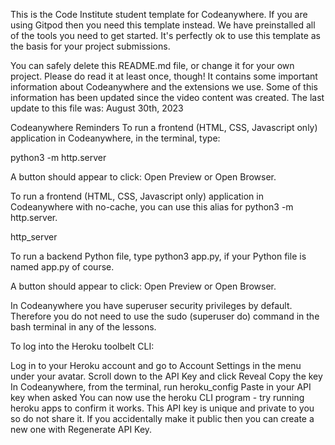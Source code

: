 This is the Code Institute student template for Codeanywhere. If you are using Gitpod then you need this template instead. We have preinstalled all of the tools you need to get started. It's perfectly ok to use this template as the basis for your project submissions.

You can safely delete this README.md file, or change it for your own project. Please do read it at least once, though! It contains some important information about Codeanywhere and the extensions we use. Some of this information has been updated since the video content was created. The last update to this file was: August 30th, 2023

Codeanywhere Reminders
To run a frontend (HTML, CSS, Javascript only) application in Codeanywhere, in the terminal, type:

python3 -m http.server

A button should appear to click: Open Preview or Open Browser.

To run a frontend (HTML, CSS, Javascript only) application in Codeanywhere with no-cache, you can use this alias for python3 -m http.server.

http_server

To run a backend Python file, type python3 app.py, if your Python file is named app.py of course.

A button should appear to click: Open Preview or Open Browser.

In Codeanywhere you have superuser security privileges by default. Therefore you do not need to use the sudo (superuser do) command in the bash terminal in any of the lessons.

To log into the Heroku toolbelt CLI:

Log in to your Heroku account and go to Account Settings in the menu under your avatar.
Scroll down to the API Key and click Reveal
Copy the key
In Codeanywhere, from the terminal, run heroku_config
Paste in your API key when asked
You can now use the heroku CLI program - try running heroku apps to confirm it works. This API key is unique and private to you so do not share it. If you accidentally make it public then you can create a new one with Regenerate API Key.